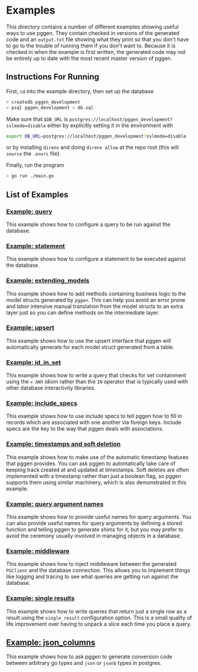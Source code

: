 # Examples

This directory contains a number of different examples showing useful ways to
use pggen. They contain checked in versions of the generated code and an
`output.txt` file showing what they print so that you don't have to go to
the trouble of running them if you don't want to. Because it is checked in
when the example is first written, the generated code may not be entirely
up to date with the most recent master version of pggen.

## Instructions For Running

First, `cd` into the example directory, then set up the database

```bash
> createdb pggen_development
> psql pggen_development < db.sql
```

Make sure that `$DB_URL` is `postgres://localhost/pggen_development?sslmode=disable` either
by explicitly setting it in the environment with

```bash
export DB_URL=postgres://localhost/pggen_development?sslmode=disable
```

or by installing `direnv` and doing `direnv allow` at the repo root (this will `source` the
`.envrc` file).

Finally, run the program

```bash
> go run ./main.go
```

## List of Examples

### [Example: query](query)

This example shows how to configure a query to be run against the database.

### [Example: statement](statement)

This example shows how to configure a statement to be executed against the
database.

### [Example: extending_models](extending_models)

This example shows how to add methods containing business logic to the model
structs generated by `pggen`. This can help you avoid an error prone and labor
intensive manual translation from the model structs to an extra layer just so
you can define methods on the intermediate layer.

### [Example: upsert](upsert)

This example shows how to use the upsert interface that pggen will automatically
generate for each model struct generated from a table.

### [Example: id_in_set](id_in_set)

This example shows how to write a query that checks for set containment
using the `= ANY` idiom rather than the `IN` operator that is typically
used with other database interactivity libraries.

### [Example: include_specs](include_specs)

This example shows how to use include specs to tell pggen how to fill in
records which are associated with one another via foreign keys. Include specs
are the key to the way that pggen deals with associations.


### [Example: timestamps and soft deletion](timestamps)

This example shows how to make use of the automatic timestamp features that
pggen provides. You can ask pggen to automatically take care of keeping track
created at and updated at timestamps. Soft deletes are often implemented with
a timestamp rather than just a boolean flag, so pggen supports them using
similar machinery, which is also demonstrated in this example.

### [Example: query argument names](query_argument_names)

This example shows how to provide useful names for query arguments. You can also
provide useful names for query arguments by defining a stored function and telling
pggen to generate shims for it, but you may prefer to avoid the ceremony usually involved
in managing objects in a database.

### [Example: middleware](middleware)

This example shows how to inject middleware between the generated `PGClient` and the database
connection. This allows you to implement things like logging and tracing to see what queries
are getting run against the database.

### [Example: single results](single_results)

This example shows how to write queries that return just a single row as a result using
the `single_result` configuration option. This is a small quality of life improvement over
having to unpack a slice each time you place a query.

## [Example: json_columns](json_columns)

This example shows how to ask pggen to generate conversion code between arbitrary go
types and `json` or `jsonb` types in postgres.
